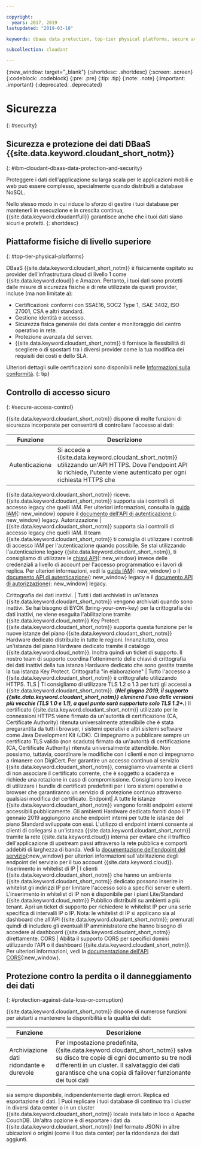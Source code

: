 ```yaml
---

copyright:
  years: 2017, 2019
lastupdated: "2019-03-18"

keywords: dbaas data protection, top-tier physical platforms, secure access control, data loss, corruption

subcollection: cloudant

---
```


{:new_window: target="_blank"}
{:shortdesc: .shortdesc}
{:screen: .screen}
{:codeblock: .codeblock}
{:pre: .pre}
{:tip: .tip}
{:note: .note}
{:important: .important}
{:deprecated: .deprecated}

<!-- Acrolinx: 2017-05-10 -->

# Sicurezza
{: #security}


## Sicurezza e protezione dei dati DBaaS {{site.data.keyword.cloudant_short_notm}}
{: #ibm-cloudant-dbaas-data-protection-and-security}

Proteggere i dati dell'applicazione su larga scala per le applicazioni mobili e web può essere complesso,
specialmente quando distribuiti a database NoSQL.

Nello stesso modo in cui riduce lo sforzo di gestire i tuoi database
per mantenerli in esecuzione e in crescita continua,
{{site.data.keyword.cloudantfull}} garantisce anche che i tuoi dati siano sicuri e protetti.
{: shortdesc}

## Piattaforme fisiche di livello superiore
{: #top-tier-physical-platforms}

DBaaS {{site.data.keyword.cloudant_short_notm}} è fisicamente ospitato
su provider dell'infrastruttura cloud di livello 1 come {{site.data.keyword.cloud}} e Amazon.
Pertanto,
i tuoi dati sono protetti dalle misure di sicurezza fisiche e di rete utilizzate da questi provider,
incluse (ma non limitate a):

- Certificazioni: conformi con SSAE16, SOC2 Type 1, ISAE 3402, ISO 27001, CSA e altri standard.
- Gestione identità e accesso.
- Sicurezza fisica generale dei data center e monitoraggio del centro operativo in rete.
- Protezione avanzata del server.
- {{site.data.keyword.cloudant_short_notm}} ti fornisce la flessibilità di scegliere
  o di spostarti tra i diversi provider
  come la tua modifica dei requisiti dei costi e dello SLA.

Ulteriori dettagli sulle certificazioni sono disponibili nelle [Informazioni sulla conformità](/docs/services/Cloudant?topic=cloudant-compliance#compliance).
{: tip}

## Controllo di accesso sicuro
{: #secure-access-control}

{{site.data.keyword.cloudant_short_notm}} dispone di molte funzioni di sicurezza incorporate per consentirti di controllare l'accesso ai dati:

Funzione | Descrizione
--------|------------
Autenticazione | Si accede a {{site.data.keyword.cloudant_short_notm}} utilizzando un'API HTTPS. Dove l'endpoint API lo richiede, l'utente viene autenticato per ogni richiesta HTTPS che
{{site.data.keyword.cloudant_short_notm}} riceve. {{site.data.keyword.cloudant_short_notm}} supporta sia i controlli di accesso legacy che quelli IAM. Per ulteriori informazioni, consulta la [guida IAM](/docs/services/Cloudant?topic=cloudant-ibm-cloud-identity-and-access-management-iam-#ibm-cloud-identity-and-access-management-iam-){: new_window} oppure il [documento dell'API di autenticazione ](/docs/services/Cloudant?topic=cloudant-authentication#authentication){: new_window} legacy.
Autorizzazione | {{site.data.keyword.cloudant_short_notm}} supporta sia i controlli di accesso legacy che quelli IAM. Il team {{site.data.keyword.cloudant_short_notm}} ti consiglia di utilizzare i controlli di accesso IAM per l'autenticazione quando possibile. Se stai utilizzando l'autenticazione legacy {{site.data.keyword.cloudant_short_notm}}, ti consigliamo di utilizzare le [chiavi API](/docs/services/Cloudant?topic=cloudant-authorization#api-keys){: new_window} invece delle credenziali a livello di account per l'accesso programmatico e i lavori di replica.
Per ulteriori informazioni, vedi la [guida IAM](/docs/services/Cloudant?topic=cloudant-ibm-cloud-identity-and-access-management-iam-#ibm-cloud-identity-and-access-management-iam-){: new_window} o il [documento API di autenticazione](/docs/services/Cloudant?topic=cloudant-authentication#authentication){: new_window} legacy e il [documento API di autorizzazione](/docs/services/Cloudant?topic=cloudant-authorization#authorization){: new_window} legacy.

Crittografia dei dati inattivi. | Tutti i dati archiviati in un'istanza {{site.data.keyword.cloudant_short_notm}} vengono archiviati quando sono inattivi. Se hai bisogno di BYOK (bring-your-own-key) per la crittografia dei dati inattivi, ne viene eseguita l'abilitazione tramite {{site.data.keyword.cloud_notm}} Key
Protect. {{site.data.keyword.cloudant_short_notm}} supporta questa funzione per le nuove istanze del piano {{site.data.keyword.cloudant_short_notm}}
Hardware dedicato distribuite in tutte le regioni. Innanzitutto, crea un'istanza del piano Hardware dedicato tramite il catalogo {{site.data.keyword.cloud_notm}}. Inoltra quindi un ticket di supporto. Il nostro team di supporto coordina l'ottenimento delle chiavi di crittografia dei dati inattivi della tua istanza Hardware dedicato che sono gestite tramite la tua istanza Key Protect.
Crittografia "in elaborazione" | Tutto l'accesso a {{site.data.keyword.cloudant_short_notm}} è crittografato utilizzando HTTPS.
TLS | Ti consigliamo di utilizzare TLS 1.2 o 1.3 per tutti gli accessi a {{site.data.keyword.cloudant_short_notm}}. (***Nel giugno 2019, il supporto {{site.data.keyword.cloudant_short_notm}} eliminerà l'uso delle versioni più vecchie (TLS 1.0 e 1.1), a quel punto sarà supportato solo TLS 1.2+.***) Il certificato {{site.data.keyword.cloudant_short_notm}} utilizzato per le connessioni HTTPS viene firmato da un'autorità di certificazione (CA, Certificate Authority) ritenuta universalmente attendibile che è stata pregarantita da tutti i browser, i sistemi operativi e altri sistemi software come Java Development Kit (JDK). Ci impegnamo a pubblicare sempre un certificato TLS valido (non scaduto) firmato da un'autorità di certificazione (CA, Certificate Authority) ritenuta universalmente attendibile. Non possiamo, tuttavia, coordinare le modifiche con i clienti e non ci impegnamo a rimanere con DigiCert. Per garantire un accesso continuo al servizio {{site.data.keyword.cloudant_short_notm}}, consigliamo vivamente ai clienti di non associare il certificato corrente, che è soggetto a scadenza e richiede una rotazione in caso di compromissione. Consigliamo loro invece di utilizzare i bundle di certificati predefiniti per i loro sistemi operativi e browser che garantiranno un servizio di protezione continuo attraverso qualsiasi modifica del certificato. 
Endpoint| A tutte le istanze {{site.data.keyword.cloudant_short_notm}} vengono forniti endpoint esterni accessibili pubblicamente. Gli ambienti Hardware dedicato forniti dopo il 1° gennaio 2019 aggiungono anche endpoint interni per tutte le istanze del piano Standard sviluppate con essi. L'utilizzo di endpoint interni consente ai clienti di collegarsi a un'istanza {{site.data.keyword.cloudant_short_notm}} tramite la rete {{site.data.keyword.cloud}} interna per evitare che il traffico dell'applicazione di upstream passi attraverso la rete pubblica e comporti addebiti di larghezza di banda. Vedi la [documentazione dell'endpoint del servizio](https://cloud.ibm.com/docs/services/service-endpoint/getting-started.html#about){:new_window} per ulteriori informazioni sull'abilitazione degli endpoint del servizio per il tuo account {{site.data.keyword.cloud}}.
Inserimento in whitelist di IP | I clienti {{site.data.keyword.cloudant_short_notm}} che hanno un ambiente {{site.data.keyword.cloudant_short_notm}} dedicato possono inserire in whitelist gli indirizzi IP per limitare l'accesso solo a specifici server e utenti. L'inserimento in whitelist di IP non è disponibile per i piani Lite/Standard {{site.data.keyword.cloud_notm}} Pubblico distribuiti su ambienti a più tenant. Apri un ticket di supporto per richiedere le whitelist IP per una serie specifica di intervalli IP o IP. Nota: le whitelist di IP si applicano sia al dashboard che all'API {{site.data.keyword.cloudant_short_notm}}; premurati quindi di includere gli eventuali IP amministratore che hanno bisogno di accedere al dashboard {{site.data.keyword.cloudant_short_notm}} direttamente. 
CORS | Abilita il supporto CORS per specifici domini utilizzando l'API o il dashboard {{site.data.keyword.cloudant_short_notm}}. Per ulteriori informazioni, vedi la [documentazione dell'API CORS](/docs/services/Cloudant?topic=cloudant-cors#cors){:new_window}.

<!--
> **Note**: Your data is visible to the {{site.data.keyword.cloudant_short_notm}} 
> worldwide team. If you don’t 
> want our team to see your data, encrypt it before sending it to 
> {{site.data.keyword.IBM_notm}}, and avoid leaking 
> data into your document `_id` and any attachment file names. In addition, 
> when you send personal data, you must use HTTPS to ensure that it is sent securely. 
> HTTP is no longer supported.  

> **Warning**: You are responsible for verifying that 
> {{site.data.keyword.cloudant_short_notm}} can be used to store 
> your data. You must also make sure that your data does not violate applicable 
> data protection laws or any regulations that require security measures 
> beyond those specified in the {{site.data.keyword.cloudant_short_notm}} 
> system requirements and {{site.data.keyword.cloud_notm}} Services terms. You must 
> verify that the security requirements are appropriate for any personal data 
> that is processed. If you are unsure, or intend to store data that is 
> beyond the scope of the {{site.data.keyword.cloudant_short_notm}} terms and conditions, 
> you must get approval from {{site.data.keyword.IBM_notm}} to ensure that it is 
> appropriate for {{site.data.keyword.cloudant_short_notm}} to store your data.
-->

## Protezione contro la perdita o il danneggiamento dei dati
{: #protection-against-data-loss-or-corruption}

{{site.data.keyword.cloudant_short_notm}} dispone di numerose funzioni
per aiutarti a mantenere la disponibilità e la qualità dei dati:

Funzione | Descrizione
--------|------------
Archiviazione dati ridondante e durevole | Per impostazione predefinita, {{site.data.keyword.cloudant_short_notm}} salva su disco tre copie di ogni documento su tre nodi differenti in un cluster. Il salvataggio dei dati garantisce che una copia di failover funzionante dei tuoi dati
  sia sempre disponibile, indipendentemente dagli errori.
Replica ed esportazione di dati. | Puoi replicare i tuoi database di continuo tra i cluster in diversi data center o in un cluster {{site.data.keyword.cloudant_short_notm}} locale installato in loco o Apache CouchDB. Un'altra opzione è di esportare i dati da
  {{site.data.keyword.cloudant_short_notm}} (nel formato JSON)
  in altre ubicazioni o origini (come il tuo data center) per la ridondanza dei dati aggiunti.
